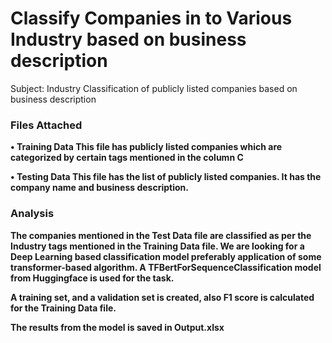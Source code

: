 # Classify Companies in to Various Industry based on business description

Subject: Industry Classification of publicly listed companies based on business description


### Files Attached <b>
• Training Data
This file has publicly listed companies which are categorized by certain tags mentioned in the column C <b>
  
• Testing Data
This file has the list of publicly listed companies. It has the company name and business description.


### Analysis
The companies mentioned in the Test Data file are classified as per the Industry tags mentioned in the Training Data file. 
We are looking for a Deep Learning based classification model preferably application of some
transformer-based algorithm.
A TFBertForSequenceClassification model from Huggingface is used for the task.  

A training set, and a validation set is created, also F1 score is calculated for the Training Data file.

The results from the model is saved in Output.xlsx
